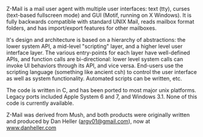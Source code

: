 Z-Mail is a mail user agent with multiple user interfaces: text (tty), curses (text-based fullscreen mode) and GUI (Motif, running on X Windows). It is fully backwards compatible with standard UNIX Mail, reads mailbox format folders, and has import/export features for other mailboxes.

It's design and architecture is based on a hierarchy of abstractions: the lower system API, a mid-level "scripting" layer, and a higher level user interface layer. The various entry-points for each layer have well-defined APIs, and function calls are bi-directional: lower level system calls can invoke UI behaviors through its API, and vice versa. End-users use the scripting language (something like ancient csh) to control the user interface as well as system functionality. Automated scripts can be written, etc.

The code is written in C, and has been ported to most major unix platforms. Legacy ports included Apple System 6 and 7, and Windows 3.1. None of this code is currently available.

Z-Mail was derived from Mush, and both products were originally written and produced by Dan Heller (argv01@gmail.com), now at www.danheller.com